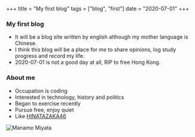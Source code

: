 +++
title =  "My first blog"
tags = ["blog", "first"]
date = "2020-07-01"
+++

### My first blog
* It will be a blog site written by english although my mother language is Chinese.
* I think this blog will be a place for me to share opinions, log study progress and record my life.
* 2020-07-01 is not a good day at all, RIP to free Hong Kong.

### About me
* Occupation is coding
* Interested in technology, history and politics
* Began to exercise recently
* Pursue free, enjoy quiet
* Like [HINATAZAKA46](https://www.hinatazaka46.com)


![Manamo Miyata](/images/manamo1.jpeg)